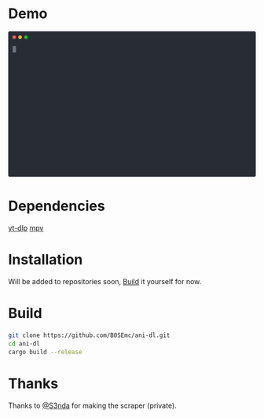 # Demo

[![asciicast](https://github.com/B0SEmc/ani-dl/raw/master/demo.svg)](https://asciinema.org/a/tk9KzxVeL42SZaKQ32i3oQQ58)

# Dependencies

[yt-dlp](https://github.com/yt-dlp/yt-dlp)
[mpv](https://mpv.io/)

# Installation

Will be added to repositories soon, [Build](#Build) it yourself for now.

# Build
```bash
git clone https://github.com/B0SEmc/ani-dl.git
cd ani-dl
cargo build --release
```
# Thanks

Thanks to [@S3nda](https://github.com/S3nda) for making the scraper (private).
